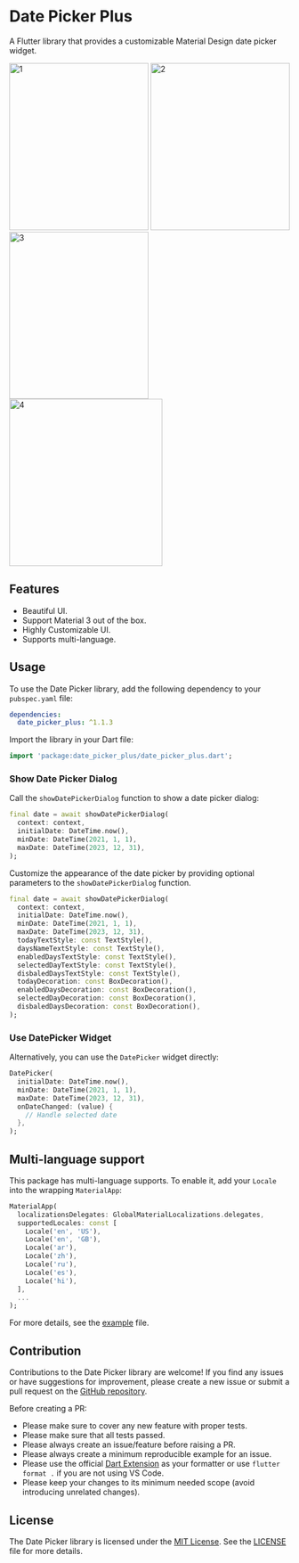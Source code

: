 # Date Picker Plus

A Flutter library that provides a customizable Material Design date picker widget.

<div>
  <img src="https://raw.githubusercontent.com/hasanmhallak/date_picker/master/1.png" alt="1" width="250"  height="300"/>
  <img src="https://raw.githubusercontent.com/hasanmhallak/date_picker/master/2.png" alt="2" width="250" height="300"/>
  <img src="https://raw.githubusercontent.com/hasanmhallak/date_picker/master/3.png" alt="3" width="250" height="300"/>
  <img src="https://raw.githubusercontent.com/hasanmhallak/date_picker/master/4.png" alt="4" width="275" height="300"/>
</div>

## Features

- Beautiful UI.
- Support Material 3 out of the box.
- Highly Customizable UI.
- Supports multi-language.

## Usage

To use the Date Picker library, add the following dependency to your `pubspec.yaml` file:

```yaml
dependencies:
  date_picker_plus: ^1.1.3
```

Import the library in your Dart file:

```dart
import 'package:date_picker_plus/date_picker_plus.dart';
```

### Show Date Picker Dialog

Call the `showDatePickerDialog` function to show a date picker dialog:

```dart
final date = await showDatePickerDialog(
  context: context,
  initialDate: DateTime.now(),
  minDate: DateTime(2021, 1, 1),
  maxDate: DateTime(2023, 12, 31),
);
```

Customize the appearance of the date picker by providing optional parameters to the `showDatePickerDialog` function.

```dart
final date = await showDatePickerDialog(
  context: context,
  initialDate: DateTime.now(),
  minDate: DateTime(2021, 1, 1),
  maxDate: DateTime(2023, 12, 31),
  todayTextStyle: const TextStyle(),
  daysNameTextStyle: const TextStyle(),
  enabledDaysTextStyle: const TextStyle(),
  selectedDayTextStyle: const TextStyle(),
  disbaledDaysTextStyle: const TextStyle(),
  todayDecoration: const BoxDecoration(),
  enabledDaysDecoration: const BoxDecoration(),
  selectedDayDecoration: const BoxDecoration(),
  disbaledDaysDecoration: const BoxDecoration(),
);

```

### Use DatePicker Widget

Alternatively, you can use the `DatePicker` widget directly:

```dart
DatePicker(
  initialDate: DateTime.now(),
  minDate: DateTime(2021, 1, 1),
  maxDate: DateTime(2023, 12, 31),
  onDateChanged: (value) {
    // Handle selected date
  },
);
```

## Multi-language support

This package has multi-language supports. To enable it, add your `Locale` into the wrapping `MaterialApp`:

```dart
MaterialApp(
  localizationsDelegates: GlobalMaterialLocalizations.delegates,
  supportedLocales: const [
    Locale('en', 'US'),
    Locale('en', 'GB'),
    Locale('ar'),
    Locale('zh'),
    Locale('ru'),
    Locale('es'),
    Locale('hi'),
  ],
  ...
);
```

For more details, see the [example](https://github.com/hasanmhallak/date_picker/blob/master/example/lib/main.dart) file.

## Contribution

Contributions to the Date Picker library are welcome! If you find any issues or have suggestions for improvement, please create a new issue or submit a pull request on the [GitHub repository](https://github.com/hasanmhallak/date_picker).

Before creating a PR:

- Please make sure to cover any new feature with proper tests.
- Please make sure that all tests passed.
- Please always create an issue/feature before raising a PR.
- Please always create a minimum reproducible example for an issue.
- Please use the official [Dart Extension](https://marketplace.visualstudio.com/items?itemName=Dart-Code.dart-code) as your formatter or use `flutter format .` if you are not using VS Code.
- Please keep your changes to its minimum needed scope (avoid introducing unrelated changes).

## License

The Date Picker library is licensed under the [MIT License](https://opensource.org/licenses/MIT). See the [LICENSE](https://github.com/hasanmhallak/date_picker/blob/master/LICENSE) file for more details.
